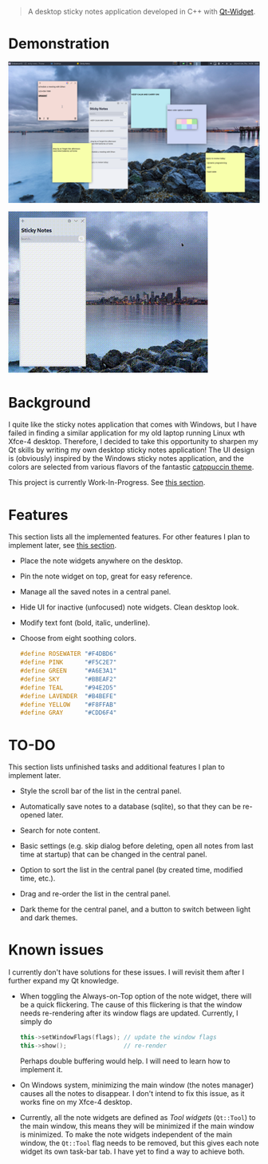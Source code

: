 > A desktop sticky notes application developed in C++ with [Qt-Widget](https://www.qt.io/download-open-source).

# Demonstration

![illustration](https://github.com/MapleBKL/sticky-notes/blob/master/demo-images/illustration.png)

![gif demo](https://github.com/MapleBKL/sticky-notes/blob/master/demo-images/demo-video.gif)

# Background

I quite like the sticky notes application that comes with Windows, but I have failed in finding a similar application for my old laptop running Linux wth Xfce-4 desktop. Therefore, I decided to take this opportunity to sharpen my Qt skills by writing my own desktop sticky notes application! The UI design is (obviously) inspired by the Windows sticky notes application, and the colors are selected from various flavors of the fantastic [catppuccin theme](https://github.com/catppuccin/catppuccin).

This project is currently Work-In-Progress. See [this section](#TO-DO).

# Features

This section lists all the implemented features. For other features I plan to implement later, see [this section](#TO-DO).

- Place the note widgets anywhere on the desktop.

- Pin the note widget on top, great for easy reference.

- Manage all the saved notes in a central panel.

- Hide UI for inactive (unfocused) note widgets. Clean desktop look.

- Modify text font (bold, italic, underline).

- Choose from eight soothing colors.

  ```c++
  #define ROSEWATER "#F4DBD6"
  #define PINK      "#F5C2E7"
  #define GREEN     "#A6E3A1"
  #define SKY       "#BBEAF2"
  #define TEAL      "#94E2D5"
  #define LAVENDER  "#B4BEFE"
  #define YELLOW    "#F8FFAB"
  #define GRAY      "#CDD6F4"
  ```

# TO-DO

This section lists unfinished tasks and additional features I plan to implement later.

- Style the scroll bar of the list in the central panel.

- Automatically save notes to a database (sqlite), so that they can be re-opened later.
  
- Search for note content.
  
- Basic settings (e.g. skip dialog before deleting, open all notes from last time at startup) that can be changed in the central panel.
  
- Option to sort the list in the central panel (by created time, modified time, etc.).
  
- Drag and re-order the list in the central panel.
  
- Dark theme for the central panel, and a button to switch between light and dark themes.

# Known issues

I currently don't have solutions for these issues. I will revisit them after I further expand my Qt knowledge.

- When toggling the Always-on-Top option of the note widget, there will be a quick flickering. The cause of this flickering is that the window needs re-rendering after its window flags are updated. Currently, I simply do

  ```c++
  this->setWindowFlags(flags); // update the window flags
  this->show();                // re-render
  ```

  Perhaps double buffering would help. I will need to learn how to implement it.

- On Windows system, minimizing the main window (the notes manager) causes all the notes to disappear. I don't intend to fix this issue, as it works fine on my Xfce-4 desktop.

- Currently, all the note widgets are defined as *Tool widgets* (`Qt::Tool`) to the main window, this means they will be minimized if the main window is minimized. To make the note widgets independent of the main window, the `Qt::Tool` flag needs to be removed, but this gives each note widget its own task-bar tab. I have yet to find a way to achieve both.



